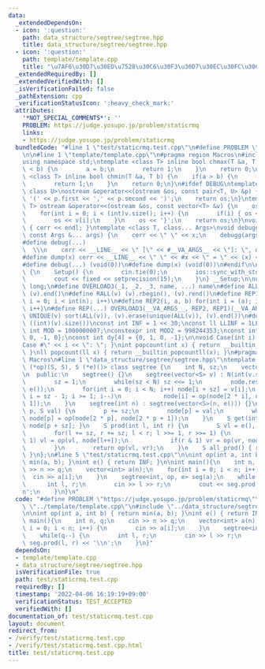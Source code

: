 ```yaml
---
data:
  _extendedDependsOn:
  - icon: ':question:'
    path: data_structure/segtree/segtree.hpp
    title: data_structure/segtree/segtree.hpp
  - icon: ':question:'
    path: template/template.cpp
    title: "\u7AF6\u30D7\u30ED\u7528\u30C6\u30F3\u30D7\u30EC\u30FC\u30C8"
  _extendedRequiredBy: []
  _extendedVerifiedWith: []
  _isVerificationFailed: false
  _pathExtension: cpp
  _verificationStatusIcon: ':heavy_check_mark:'
  attributes:
    '*NOT_SPECIAL_COMMENTS*': ''
    PROBLEM: https://judge.yosupo.jp/problem/staticrmq
    links:
    - https://judge.yosupo.jp/problem/staticrmq
  bundledCode: "#line 1 \"test/staticrmq.test.cpp\"\n#define PROBLEM \"https://judge.yosupo.jp/problem/staticrmq\"\
    \n\n#line 1 \"template/template.cpp\"\n#pragma region Macros\n#include <bits/stdc++.h>\n\
    using namespace std;\ntemplate <class T> inline bool chmax(T &a, T b) {\n    if(a\
    \ < b) {\n        a = b;\n        return 1;\n    }\n    return 0;\n}\ntemplate\
    \ <class T> inline bool chmin(T &a, T b) {\n    if(a > b) {\n        a = b;\n\
    \        return 1;\n    }\n    return 0;\n}\n#ifdef DEBUG\ntemplate <class T,\
    \ class U>\nostream &operator<<(ostream &os, const pair<T, U> &p) {\n    os <<\
    \ '(' << p.first << ',' << p.second << ')';\n    return os;\n}\ntemplate <class\
    \ T> ostream &operator<<(ostream &os, const vector<T> &v) {\n    os << '{';\n\
    \    for(int i = 0; i < (int)v.size(); i++) {\n        if(i) { os << ','; }\n\
    \        os << v[i];\n    }\n    os << '}';\n    return os;\n}\nvoid debugg()\
    \ { cerr << endl; }\ntemplate <class T, class... Args>\nvoid debugg(const T &x,\
    \ const Args &... args) {\n    cerr << \" \" << x;\n    debugg(args...);\n}\n\
    #define debug(...)                                                           \
    \  \\\n    cerr << __LINE__ << \" [\" << #__VA_ARGS__ << \"]: \", debugg(__VA_ARGS__)\n\
    #define dump(x) cerr << __LINE__ << \" \" << #x << \" = \" << (x) << endl\n#else\n\
    #define debug(...) (void(0))\n#define dump(x) (void(0))\n#endif\n\nstruct Setup\
    \ {\n    Setup() {\n        cin.tie(0);\n        ios::sync_with_stdio(false);\n\
    \        cout << fixed << setprecision(15);\n    }\n} __Setup;\n\nusing ll = long\
    \ long;\n#define OVERLOAD3(_1, _2, _3, name, ...) name\n#define ALL(v) (v).begin(),\
    \ (v).end()\n#define RALL(v) (v).rbegin(), (v).rend()\n#define REP1(i, n) for(int\
    \ i = 0; i < int(n); i++)\n#define REP2(i, a, b) for(int i = (a); i < int(b);\
    \ i++)\n#define REP(...) OVERLOAD3(__VA_ARGS__, REP2, REP1)(__VA_ARGS__)\n#define\
    \ UNIQUE(v) sort(ALL(v)), (v).erase(unique(ALL(v)), (v).end())\n#define SZ(v)\
    \ ((int)(v).size())\nconst int INF = 1 << 30;\nconst ll LLINF = 1LL << 60;\nconstexpr\
    \ int MOD = 1000000007;\nconstexpr int MOD2 = 998244353;\nconst int dx[4] = {1,\
    \ 0, -1, 0};\nconst int dy[4] = {0, 1, 0, -1};\n\nvoid Case(int i) { cout << \"\
    Case #\" << i << \": \"; }\nint popcount(int x) { return __builtin_popcount(x);\
    \ }\nll popcount(ll x) { return __builtin_popcountll(x); }\n#pragma endregion\
    \ Macros\n#line 1 \"data_structure/segtree/segtree.hpp\"\ntemplate <class S, S\
    \ (*op)(S, S), S (*e)()> class segtree {\n    int N, sz;\n    vector<S> node;\n\
    \n  public:\n    segtree() {}\n    segtree(vector<S> v) : N(int(v.size())) {\n\
    \        sz = 1;\n        while(sz < N) sz <<= 1;\n        node.resize(2 * sz,\
    \ e());\n        for(int i = 0; i < N; i++) node[i + sz] = v[i];\n        for(int\
    \ i = sz - 1; i >= 1; i--)\n            node[i] = op(node[2 * i], node[2 * i +\
    \ 1]);\n    }\n    segtree(int n) : segtree(vector<S>(n, e())) {}\n    void set(int\
    \ p, S val) {\n        p += sz;\n        node[p] = val;\n        while(p >>= 1)\
    \ node[p] = op(node[2 * p], node[2 * p + 1]);\n    }\n    S get(int p) { return\
    \ node[p + sz]; }\n    S prod(int l, int r) {\n        S vl = e(), vr = e();\n\
    \        for(l += sz, r += sz; l < r; l >>= 1, r >>= 1) {\n            if(l &\
    \ 1) vl = op(vl, node[l++]);\n            if(r & 1) vr = op(vr, node[--r]);\n\
    \        }\n        return op(vl, vr);\n    }\n    S all_prod() { return node[1];\
    \ }\n};\n#line 5 \"test/staticrmq.test.cpp\"\n\nint op(int a, int b) { return\
    \ min(a, b); }\nint e() { return INF; }\n\nint main(){\n    int n, q;\n    cin\
    \ >> n >> q;\n    vector<int> a(n);\n    for(int i = 0; i < n; i++) {\n      \
    \  cin >> a[i];\n    }\n    segtree<int, op, e> seg(a);\n    while(q--) {\n  \
    \      int l, r;\n        cin >> l >> r;\n        cout << seg.prod(l, r) << '\\\
    n';\n    }\n}\n"
  code: "#define PROBLEM \"https://judge.yosupo.jp/problem/staticrmq\"\n\n#include\
    \ \"../template/template.cpp\"\n#include \"../data_structure/segtree/segtree.hpp\"\
    \n\nint op(int a, int b) { return min(a, b); }\nint e() { return INF; }\n\nint\
    \ main(){\n    int n, q;\n    cin >> n >> q;\n    vector<int> a(n);\n    for(int\
    \ i = 0; i < n; i++) {\n        cin >> a[i];\n    }\n    segtree<int, op, e> seg(a);\n\
    \    while(q--) {\n        int l, r;\n        cin >> l >> r;\n        cout <<\
    \ seg.prod(l, r) << '\\n';\n    }\n}"
  dependsOn:
  - template/template.cpp
  - data_structure/segtree/segtree.hpp
  isVerificationFile: true
  path: test/staticrmq.test.cpp
  requiredBy: []
  timestamp: '2022-04-06 16:19:19+09:00'
  verificationStatus: TEST_ACCEPTED
  verifiedWith: []
documentation_of: test/staticrmq.test.cpp
layout: document
redirect_from:
- /verify/test/staticrmq.test.cpp
- /verify/test/staticrmq.test.cpp.html
title: test/staticrmq.test.cpp
---
```

